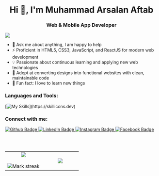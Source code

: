 <h1 align="center">Hi 👋, I'm Muhammad Arsalan Aftab</h1> 
<h3 align="center">Web & Mobile App Developer</h3>
 
<div align="left">
  
[![](https://visitcount.itsvg.in/api?id=ASHU191&icon=3&color=6)](https://github.com/ASHU191)
  
</div>

* 💬 Ask me about anything, I am happy to help
* ⚡ Proficient in HTML5, CSS3, JavaScript, and ReactJS for modern web development
* 💡 Passionate about continuous learning and applying new web technologies
* 🔭 Adept at converting designs into functional websites with clean, maintainable code
* 🥅 Fun fact: I love to learn new things 


### Languages and Tools:
[![My Skills](https://skillicons.dev/icons?i=html,css,js,react,tailwindcss,firebase,mongodb,nodejs,dart,flutter,git,github,postman,)](https://skillicons.dev)

### Connect with me:

 
<div id="badges">
  <a href="https://github.com/ASHU191">
    <img src="https://img.shields.io/badge/Github-white?style=for-the-badge&logo=Github&logoColor=black" alt="Github Badge"/>
  </a>
  <a href="https://www.linkedin.com/in/arsalan-aftab-69674624b/">
    <img src="https://img.shields.io/badge/LinkedIn-blue?style=for-the-badge&logo=linkedin&logoColor=white" alt="LinkedIn Badge"/>
  </a>
  <a href="https://www.instagram.com/aftab_arsalan?igsh=MWw5bWxueHNpbzc4Ng==
">
    <img src="https://img.shields.io/badge/Instagram-purple?style=for-the-badge&logo=instagram&logoColor=white" alt="Instagram Badge"/>
  </a>
   <a href="https://www.facebook.com/profile.php?id=100010565284145&mibextid=ZbWKwL
">
    <img src="https://img.shields.io/badge/Facebook-blue?style=for-the-badge&logo=facebook&logoColor=white" alt="Facebook Badge"/>
  </a>
</div>

 <br></br>

<table align="center">
<tr border="none">
<td width="50%" align="center">
  
  <img  align="center"  src="https://github-readme-stats.vercel.app/api?username=ASHU191&theme=dark&show_icons=true&include_all_commits=true&count_private=true" />
  <br></br>
  <img  title="🔥 Get streak stats for your profile at git.io/streak-stats" alt="Mark streak" src="https://github-readme-streak-stats.herokuapp.com/?user=ASHU191&theme=dark&hide_border=false" /> 
</td>

<td width="50%" align="center">

  <img  align="center"  src="https://github-readme-stats.anuraghazra1.vercel.app/api/top-langs/?username=ASHU191&theme=dark&hide_border=false&no-bg=true&no-frame=true&langs_count=10"/>
  
  </td>
</tr>
</table>
